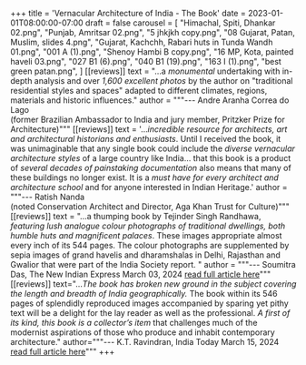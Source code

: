 +++
title = 'Vernacular Architecture of India - The Book'
date = 2023-01-01T08:00:00-07:00
draft = false
carousel = [
    "Himachal, Spiti, Dhankar 02.png",
    "Punjab, Amritsar 02.png",
    "5 jhkjkh copy.png",
    "08 Gujarat, Patan, Muslim, slides 4.png",
    "Gujarat, Kachchh, Rabari huts in Tunda Wandh 01.png",
    "001 A (1).png",
    "Shenoy Hambi B copy.png",
    "16 MP, Kota, painted haveli 03.png",
    "027 B1 (6).png",
    "040 B1 (19).png",
    "163 I (1).png",
    "best green patan.png",
]
[[reviews]]
text = "&hellip;a _monumental_ undertaking with in-depth analysis and over _1,600 excellent photos_ by the author on \"traditional residential styles and spaces\" adapted to different climates, regions, materials and historic influences."
author = """--- Andre Aranha Correa do Lago  
(former Brazilian Ambassador to India and jury member, Pritzker Prize for Architecture)"""
[[reviews]]
text = '&hellip;_incredible resource for architects, art and architectural historians and enthusiasts_. Until I received the book, it was unimaginable that any single book could include the _diverse vernacular architecture styles_ of a large country like India&hellip; that this book is a product of _several decades of painstaking documentation_ also means that many of these buildings no longer exist. It is a _must have for every architect and architecture school_ and for anyone interested in Indian Heritage.'
author = """--- Ratish Nanda   
(noted Conservation Architect and Director, Aga Khan Trust for Culture)"""
[[reviews]]
text = "&hellip;a thumping book by Tejinder Singh Randhawa, _featuring lush analogue colour photographs of traditional dwellings, both humble huts and magnificent palaces_. These images appropriate almost every inch of its 544 pages. The colour photographs are supplemented by sepia images of grand havelis and dharamshalas in Delhi, Rajasthan and Gwalior that were part of the India Society report. "
author = """--- Soumitra Das, The New Indian Express March 03, 2024
[read full article here](https://www.newindianexpress.com/lifestyle/books/2024/Mar/02/vernacular-architecture-of-india-traditional-residential-styles-spaces-book-review-homeward-bound)"""
[[reviews]]
text="&hellip;_The book has broken new ground in the subject covering the length and breadth of India geographically._ The book within its 546 pages of splendidly reproduced images accompanied by sparing yet pithy text will be a delight for the lay reader as well as the professional. _A first of its kind, this book is a collector’s item_ that challenges much of the modernist aspirations of those who produce and inhabit contemporary architecture."
author="""--- K.T. Ravindran, India Today March 15, 2024
[read full article here](https://www.indiatoday.in/magazine/leisure/story/20240325-architecture-of-india-everyday-creativity-2515280-2024-03-15)"""
+++
